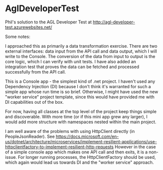 # AglDeveloperTest

Phil's solution to the AGL Developer Test at http://agl-developer-test.azurewebsites.net/

Some notes:

I approached this as primarily a data transformation exercise.
There are two external interfaces: data input from the API call and data output, which I will write to the Console.
The conversion of the data from input to output is the core logic, which I can verify with unit tests.
I have also added an integration test that proves the data can be fetched and processed successfully from the API call.

This is a Console app - the simplest kind of .net project.
I haven't used any Dependency Injection (DI) because I don't think it's warranted for such a simple app whose run time is so brief.
Otherwise, I might have used the new "worker service" project template, since this would have provided me with DI capabilities out of the box.

For now, having all classes at the top level of the project keep things simple and discoverable.
With more time (or if this mini app grew any larger), I would add more structure with namespaces nested within the main project.

I am well aware of the problems with using HttpClient directly (in PeopleJsonReader).
See https://docs.microsoft.com/en-us/dotnet/architecture/microservices/implement-resilient-applications/use-httpclientfactory-to-implement-resilient-http-requests
However in the case of a simple console app which makes one API call and then exits, it is a non-issue.
For longer running processes, the HttpClientFactory should be used, which again would lead us towards DI and the "worker service" approach.
